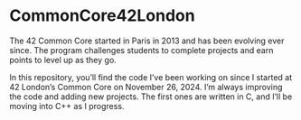 # CommonCore42London

The 42 Common Core started in Paris in 2013 and has been evolving ever since. The program challenges students to complete projects and earn points to level up as they go.

In this repository, you’ll find the code I’ve been working on since I started at 42 London’s Common Core on November 26, 2024. I’m always improving the code and adding new projects. The first ones are written in C, and I’ll be moving into C++ as I progress.
